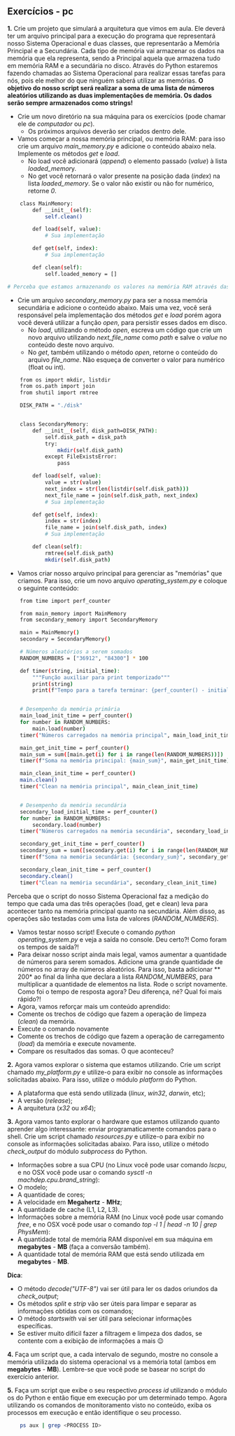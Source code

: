 ## Exercícios - pc

**1.** Crie um projeto que simulará a arquitetura que vimos em aula. Ele deverá ter um arquivo principal para a execução do programa que representará nosso Sistema Operacional e duas classes, que representarão a Memória Principal e a Secundária.
Cada tipo de memória vai armazenar os dados na memória que ela representa, sendo a Principal aquela que armazena tudo em memória RAM e a secundária no disco. Através do Python estaremos fazendo chamadas ao Sistema Operacional para realizar essas tarefas para nós, pois ele melhor do que ninguém saberá utilizar as memórias. **O objetivo do nosso script será realizar a soma de uma lista de números aleatórios utilizando as duas implementações de memória. Os dados serão sempre armazenados como strings!**
* Crie um novo diretório na sua máquina para os exercícios (pode chamar ele de *computador* ou *pc*).
    * Os próximos arquivos deverão ser criados dentro dele.
* Vamos começar a nossa memória principal, ou memória RAM: para isso crie um arquivo *main_memory.py* e adicione o conteúdo abaixo nela. Implemente os métodos *get* e *load*.
    * No load você adicionará (*append*) o elemento passado (*value*) à lista *loaded_memor*y.
    * No get você retornará o valor presente na posição dada (*index*) na lista *loaded_memory*. Se o valor não existir ou não for numérico, retorne *0*.
```sh
    class MainMemory:
        def __init__(self):
            self.clean()

        def load(self, value):
            # Sua implementação

        def get(self, index):
            # Sua implementação

        def clean(self):
            self.loaded_memory = []

# Perceba que estamos armazenando os valores na memória RAM através das variáveis que definimos!
```

* Crie um arquivo *secondary_memory.py* para ser a nossa memória secundária e adicione o conteúdo abaixo. Mais uma vez, você será responsável pela implementação dos métodos *get* e *load* porém agora você deverá utilizar a função *open*, para persistir esses dados em disco.
    * No *load*, utilizando o método *open*, escreva um código que crie um novo arquivo utilizando *next_file_name* como *path* e salve o *value* no conteúdo deste novo arquivo.
    * No *get*, também utilizando o método *open*, retorne o conteúdo do arquivo *file_name*. Não esqueça de converter o valor para numérico (float ou int).
```sh
    from os import mkdir, listdir
    from os.path import join
    from shutil import rmtree

    DISK_PATH = "./disk"


    class SecondaryMemory:
        def __init__(self, disk_path=DISK_PATH):
            self.disk_path = disk_path
            try:
                mkdir(self.disk_path)
            except FileExistsError:
                pass

        def load(self, value):
            value = str(value)
            next_index = str(len(listdir(self.disk_path)))
            next_file_name = join(self.disk_path, next_index)
            # Sua implementação

        def get(self, index):
            index = str(index)
            file_name = join(self.disk_path, index)
            # Sua implementação

        def clean(self):
            rmtree(self.disk_path)
            mkdir(self.disk_path)
```

* Vamos criar nosso arquivo principal para gerenciar as "memórias" que criamos. Para isso, crie um novo arquivo *operating_system.py* e coloque o seguinte conteúdo:
```sh
    from time import perf_counter

    from main_memory import MainMemory
    from secondary_memory import SecondaryMemory

    main = MainMemory()
    secondary = SecondaryMemory()

    # Números aleatórios a serem somados
    RANDOM_NUMBERS = ["36912", "84300"] * 100

    def timer(string, initial_time):
        """Função auxiliar para print temporizado"""
        print(string)
        print(f"Tempo para a tarefa terminar: {perf_counter() - initial_time:6f}\n")


    # Desempenho da memória primária
    main_load_init_time = perf_counter()
    for number in RANDOM_NUMBERS:
        main.load(number)
    timer("Números carregados na memória principal", main_load_init_time)

    main_get_init_time = perf_counter()
    main_sum = sum([main.get(i) for i in range(len(RANDOM_NUMBERS))])
    timer(f"Soma na memória principal: {main_sum}", main_get_init_time)

    main_clean_init_time = perf_counter()
    main.clean()
    timer("Clean na memória principal", main_clean_init_time)


    # Desempenho da memória secundária
    secondary_load_initial_time = perf_counter()
    for number in RANDOM_NUMBERS:
        secondary.load(number)
    timer("Números carregados na memória secundária", secondary_load_initial_time)

    secondary_get_init_time = perf_counter()
    secondary_sum = sum([secondary.get(i) for i in range(len(RANDOM_NUMBERS))])
    timer(f"Soma na memória secundária: {secondary_sum}", secondary_get_init_time)

    secondary_clean_init_time = perf_counter()
    secondary.clean()
    timer("Clean na memória secundária", secondary_clean_init_time)
```

Perceba que o script do nosso Sistema Operacional faz a medição do tempo que cada uma das três operações (load, get e clean) leva para acontecer tanto na memória principal quanto na secundária. Além disso, as operações são testadas com uma lista de valores (*RANDOM_NUMBERS*).

* Vamos testar nosso script! Execute o comando *python operating_system.py* e veja a saída no console. Deu certo?! Como foram os tempos de saída?!
* Para deixar nosso script ainda mais legal, vamos aumentar a quantidade de números para serem somados. Adicione uma grande quantidade de números no array de números aleatórios. Para isso, basta adicionar ** 200* ao final da linha que declara a lista *RANDOM_NUMBERS*, para multiplicar a quantidade de elementos na lista. Rode o script novamente. Como foi o tempo de resposta agora? Deu diferença, né? Qual foi mais rápido?!
* Agora, vamos reforçar mais um conteúdo aprendido:
* Comente os trechos de código que fazem a operação de limpeza (*clean*) da memória.
* Execute o comando novamente
* Comente os trechos de código que fazem a operação de carregamento (*load*) da memória e execute novamente.
* Compare os resultados das somas. O que aconteceu?

**2.** Agora vamos explorar o sistema que estamos utilizando. Crie um script chamado *my_platform.py* e utilize-o para exibir no console as informações solicitadas abaixo. Para isso, utilize o módulo *platform* do Python.
* A plataforma que está sendo utilizada (*linux*, *win32*, *darwin*, etc);
* A versão (*release*);
* A arquitetura (*x32* ou *x64*);

**3.** Agora vamos tanto explorar o hardware que estamos utilizando quanto aprender algo interessante: enviar programaticamente comandos para o shell. Crie um script chamado *resources.py* e utilize-o para exibir no console as informações solicitadas abaixo. Para isso, utilize o método *check_output* do módulo *subprocess* do Python.
* Informações sobre a sua CPU (no Linux você pode usar comando *lscpu*, e no OSX você pode usar o comando *sysctl -n machdep.cpu.brand_string*):
* O modelo;
* A quantidade de cores;
* A velocidade em **Megahertz** - **MHz**;
* A quantidade de cache (L1, L2, L3).
* Informações sobre a memória RAM (no Linux você pode usar comando *free*, e no OSX você pode usar o comando *top -l 1 | head -n 10 | grep PhysMem*):
* A quantidade total de memória RAM disponível em sua máquina em **megabytes** - **MB** (faça a conversão também).
* A quantidade total de memória RAM que está sendo utilizada em **megabytes** - **MB**.

**Dica**:
* O método *decode("UTF-8")* vai ser útil para ler os dados oriundos da *check_output*;
* Os métodos *split* e *strip* vão ser úteis para limpar e separar as informações obtidas com os comandos;
* O método *startswith* vai ser útil para selecionar informações específicas.
* Se estiver muito difícil fazer a filtragem e limpeza dos dados, se contente com a exibição de informações a mais 😉

**4.** Faça um script que, a cada intervalo de segundo, mostre no console a memória utilizada do sistema operacional vs a memória total (ambos em **megabytes** - **MB**). Lembre-se que você pode se basear no script do exercício anterior.

**5.** Faça um script que exibe o seu respectivo *process id* utilizando o módulo os do Python e então fique em execução por um determinado tempo. Agora utilizando os comandos de monitoramento visto no conteúdo, exiba os processos em execução e então identifique o seu processo.
```sh
    ps aux | grep <PROCESS ID>
```